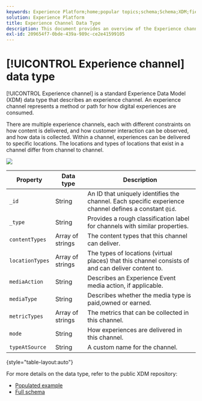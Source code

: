 ```yaml
---
keywords: Experience Platform;home;popular topics;schema;Schema;XDM;fields;schemas;Schemas;Webpage details;datatype;data-type;data type;webpage
solution: Experience Platform
title: Experience Channel Data Type
description: This document provides an overview of the Experience channel Experience Data Model (XDM) data type.
exl-id: 209654f7-0bde-439a-989c-ce2e41599105
---
```

# [!UICONTROL Experience channel] data type

[!UICONTROL Experience channel] is a standard Experience Data Model (XDM) data type that describes an experience channel. An experience channel represents a method or path for how digital experiences are consumed.

There are multiple experience channels, each with different constraints on how content is delivered, and how customer interaction can be observed, and how data is collected. Within a channel, experiences can be delivered to specific locations. The locations and types of locations that exist in a channel differ from channel to channel.

![](../images/data-types/experience-channel.png)

| Property | Data type | Description |
| --- | --- | --- |
| `_id` | String | An ID that uniquely identifies the channel. Each specific experience channel defines a constant `@id`. |
| `_type` | String | Provides a rough classification label for channels with similar properties. |
| `contentTypes` | Array of strings | The content types that this channel can deliver. |
| `locationTypes` | Array of strings | The types of locations (virtual places) that this channel consists of and can deliver content to. |
| `mediaAction` | String | Describes an Experience Event media action, if applicable. |
| `mediaType` | String | Describes whether the media type is paid,owned or earned. |
| `metricTypes` | Array of strings | The metrics that can be collected in this channel. |
| `mode` | String | How experiences are delivered in this channel. |
| `typeAtSource` | String | A custom name for the channel. |

{style="table-layout:auto"}

For more details on the data type, refer to the public XDM repository:

* [Populated example](https://github.com/adobe/xdm/blob/master/components/datatypes/channels/channel.example.1.json)
* [Full schema](https://github.com/adobe/xdm/blob/master/components/datatypes/channels/channel.schema.json)
